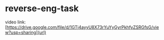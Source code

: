# reverse-eng-task
video link: [https://drive.google.com/file/d/1GTj4ayyU8X73rYuYyGyrPkhfyZSRGfsG/view?usp=sharing](url)
